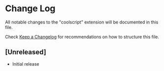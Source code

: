 # Change Log

All notable changes to the "coolscript" extension will be documented in this file.

Check [Keep a Changelog](http://keepachangelog.com/) for recommendations on how to structure this file.

## [Unreleased]

- Initial release